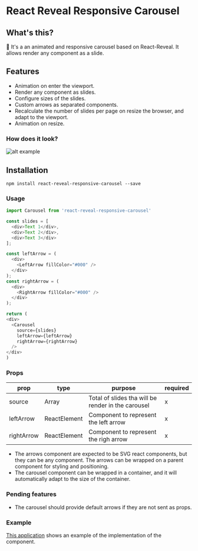 # React Reveal Responsive Carousel

## What's this?
:movie_camera: It's a an animated and responsive carousel based on React-Reveal. It allows render any component as a slide.

## Features
- Animation on enter the viewport.
- Render any component as slides.
- Configure sizes of the slides.
- Custom arrows as separated components.
- Recalculate the number of slides per page on resize the browser, and adapt to the viewport.
- Animation on resize.

### How does it look?
![alt example](https://user-images.githubusercontent.com/2318870/102021253-dd207e80-3d7e-11eb-9ce1-1a70ca3848a4.gif)


## Installation
```
npm install react-reveal-responsive-carousel --save
```

### Usage

```js
import Carousel from 'react-reveal-responsive-carousel'

const slides = [
  <div>Text 1</div>,
  <div>Text 2</div>,
  <div>Text 3</div>
];

const leftArrow = (
  <div>
    <LeftArrow fillColor="#000" />
  </div>
);
const rightArrow = (
  <div>
    <RightArrow fillColor="#000" />
  </div>
);

return (
<div>
  <Carousel
    source={slides}
    leftArrow={leftArrow}
    rightArrow={rightArrow}
  />
</div>
)
```

### Props
|  prop       |  type                | purpose                                             |  required  |
|-------------|----------------------|-----------------------------------------------------|-----------|
|  source     |  Array<ReactElement> | Total of slides tha will be render in the carousel  |      x    |
|  leftArrow  |  ReactElement        | Component to represent the left arrow               |      x    |
|  rightArrow |  ReactElement        | Component to represent the righ arrow               |      x    |


- The arrows component are expected to be SVG react components, but they can be any component. The arrows can be wrapped on a parent component for styling and positioning.
- The carousel component can be wrapped in a container, and it will automatically adapt to the size of the container.

### Pending features
- The carousel should provide default arrows if they are not sent as props.

### Example
[This application](https://mockflix.netlify.app/search) shows an example of the implementation of the component.
